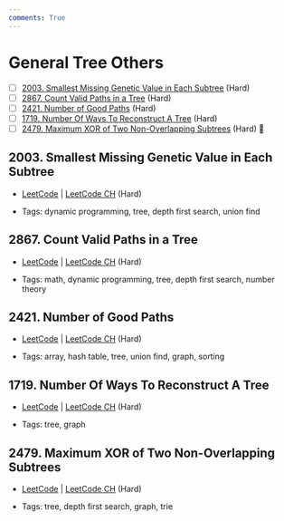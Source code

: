```yaml
---
comments: True
---
```


# General Tree Others

- [ ] [2003. Smallest Missing Genetic Value in Each Subtree](https://leetcode.cn/problems/smallest-missing-genetic-value-in-each-subtree/) (Hard)
- [ ] [2867. Count Valid Paths in a Tree](https://leetcode.cn/problems/count-valid-paths-in-a-tree/) (Hard)
- [ ] [2421. Number of Good Paths](https://leetcode.cn/problems/number-of-good-paths/) (Hard)
- [ ] [1719. Number Of Ways To Reconstruct A Tree](https://leetcode.cn/problems/number-of-ways-to-reconstruct-a-tree/) (Hard)
- [ ] [2479. Maximum XOR of Two Non-Overlapping Subtrees](https://leetcode.cn/problems/maximum-xor-of-two-non-overlapping-subtrees/) (Hard) 👑

## 2003. Smallest Missing Genetic Value in Each Subtree

-   [LeetCode](https://leetcode.com/problems/smallest-missing-genetic-value-in-each-subtree/) | [LeetCode CH](https://leetcode.cn/problems/smallest-missing-genetic-value-in-each-subtree/) (Hard)

-   Tags: dynamic programming, tree, depth first search, union find

## 2867. Count Valid Paths in a Tree

-   [LeetCode](https://leetcode.com/problems/count-valid-paths-in-a-tree/) | [LeetCode CH](https://leetcode.cn/problems/count-valid-paths-in-a-tree/) (Hard)

-   Tags: math, dynamic programming, tree, depth first search, number theory

## 2421. Number of Good Paths

-   [LeetCode](https://leetcode.com/problems/number-of-good-paths/) | [LeetCode CH](https://leetcode.cn/problems/number-of-good-paths/) (Hard)

-   Tags: array, hash table, tree, union find, graph, sorting

## 1719. Number Of Ways To Reconstruct A Tree

-   [LeetCode](https://leetcode.com/problems/number-of-ways-to-reconstruct-a-tree/) | [LeetCode CH](https://leetcode.cn/problems/number-of-ways-to-reconstruct-a-tree/) (Hard)

-   Tags: tree, graph

## 2479. Maximum XOR of Two Non-Overlapping Subtrees

-   [LeetCode](https://leetcode.com/problems/maximum-xor-of-two-non-overlapping-subtrees/) | [LeetCode CH](https://leetcode.cn/problems/maximum-xor-of-two-non-overlapping-subtrees/) (Hard)

-   Tags: tree, depth first search, graph, trie
